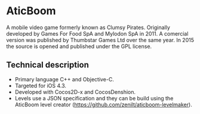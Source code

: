 # AticBoom
A mobile video game formerly known as Clumsy Pirates. Originally developed by Games For Food SpA and Mylodon SpA in 2011. A comercial version was published by Thumbstar Games Ltd over the same year. In 2015 the source is opened and published under the GPL license.

## Technical description
* Primary language C++ and Objective-C.
* Targeted for iOS 4.3.
* Developed with Cocos2D-x and CocosDenshion.
* Levels use a JSON specification and they can be build using the AticBoom level creator (https://github.com/zenilt/aticboom-levelmaker).

